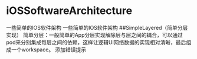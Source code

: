 # iOSSoftwareArchitecture
  一些简单的IOS软件架构
	一些简单的IOS软件架构
##SimpleLayered（简单分层实现）
	简单分层：一般简单的App分层实现解除层与层之间的耦合，可以通过pod来分别集成每层之间的依赖，这样让逻辑UI网络数据的实现相对清晰，最后组成一个workspace。
添加错误提示
